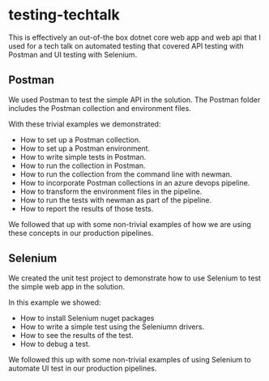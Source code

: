 # testing-techtalk

This is effectively an out-of-the box dotnet core web app and web api that I used for a tech talk on automated testing that covered API testing with Postman and UI testing with Selenium.

## Postman
We used Postman to test the simple API in the solution. The Postman folder includes the Postman collection and environment files.

With these trivial examples we demonstrated:
- How to set up a Postman collection.
- How to set up a Postman environment.
- How to write simple tests in Postman.
- How to run the collection in Postman.
- How to run the collection from the command line with newman.
- How to incorporate Postman collections in an azure devops pipeline.
- How to transform the environment files in the pipeline.
- How to run the tests with newman as part of the pipeline.
- How to report the results of those tests.

We followed that up with some non-trivial examples of how we are using these concepts in our production pipelines.

## Selenium
We created the unit test project to demonstrate how to use Selenium to test the simple web app in the solution.

In this example we showed:
- How to install Selenium nuget packages
- How to write a simple test using the Seleniumn drivers.
- How to see the results of the test.
- How to debug a test.

We followed this up with some non-trivial examples of using Selenium to automate UI test in our production pipelines.


